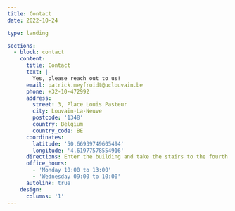 ```yaml
---
title: Contact
date: 2022-10-24

type: landing

sections:
  - block: contact
    content:
      title: Contact
      text: |-
        Yes, please reach out to us!
      email: patrick.meyfroidt@uclouvain.be
      phone: +32-10-472992
      address:
        street: 3, Place Louis Pasteur
        city: Louvain-La-Neuve
        postcode: '1348'
        country: Belgium
        country_code: BE
      coordinates:
        latitude: '50.66939749605494'
        longitude: '4.61977578554916'
      directions: Enter the building and take the stairs to the fourth floor, room L4.03.08
      office_hours:
        - 'Monday 10:00 to 13:00'
        - 'Wednesday 09:00 to 10:00'
      autolink: true
    design:
      columns: '1'
---
```

